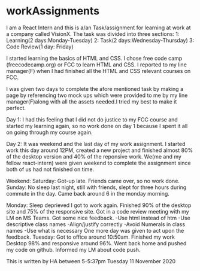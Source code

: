 # workAssignments
I am a React Intern and this is a/an Task/assignment for learning at work at a company called VisionX.
The task was divided into three sections:
1: Learning(2 days:Monday-Tuesday)
2: Task(2 days:Wednesday-Thursday)
3: Code Review(1 day: Friday)

I started learning the basics of HTML and CSS. I chose free code camp (freecodecamp.org) or FCC to learn HTML and CSS.
I reported to my line manager(F) when I had finished all the HTML and CSS relevant courses on FCC.

I was given two days to complete the afore mentioned task by making a page by referencing two mock ups which were provided to me by my line manager(F)along with
all the assets needed.I tried my best to make it perfect.

Day 1:
I had this feeling that I did not do justice to my FCC course and started my learning again, so no work done on day 1 because I spent it all on going through my course again.

Day 2: It was weekend and the last day of my work assignment. I started work this day around 12PM, created a new project and finished almost 80% of the desktop version and 40% of 
the reponsive work. We(me and my fellow react-intern) were given weekend to complete the assignment since both of us had not finished on time.

Weekend:
      Saturday: Got-up late. Friends came over, so no work done.
      Sunday: No sleep last night, still with friends, slept for three hours during commute in the day. Came back around 6 in the monday morning.
      
Monday: 
      Sleep deprieved I got to work again. Finished 90% of the desktop site and 75% of the responsive site. Got in a code review meeting with my LM on MS Teams.
      Got some nice feedback.
                            -Use html instead of htm
                            -Use descriptive class names
                            -Align/justify correctly 
                            -Avoid Numerals in class names
                            -Use what is necessary
       One more day was given to act upon the feedback.
Tuesday: 
       Got to office around 10:50am. Finished my work Desktop 98% and responsive around 96%.
       Went back home and pushed my code on github. 
       Informed my LM about code push.
       
This is written by HA between 5-5:37pm Tuesday 11 November 2020                      
 




